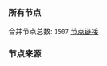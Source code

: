 ### 所有节点
合并节点总数: `1507`
[节点链接](https://raw.githubusercontent.com/rzhy1/11/master/sub/sub_merge_base64.txt)

### 节点来源